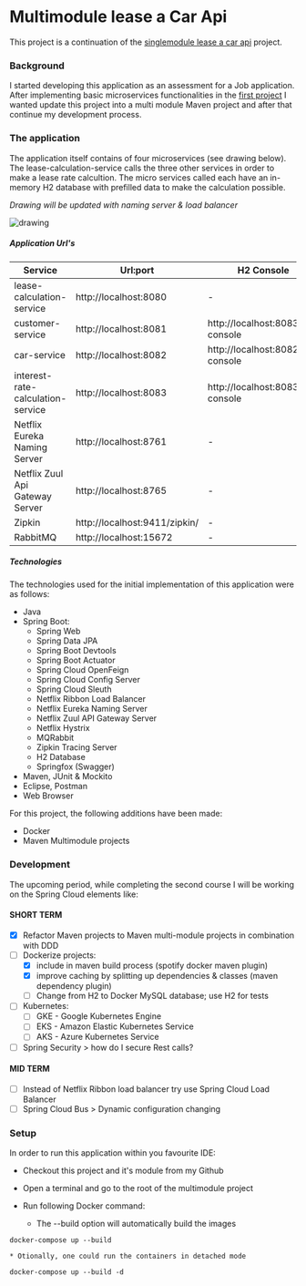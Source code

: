# Multimodule lease a Car Api

This project is a continuation of the [singlemodule lease a car api](https://github.com/hakktastic/lease-a-car-api/tree/main/singlemodule-lease-a-car-api) project. 

### Background
I started developing this application as an assessment for a Job application. 
After implementing basic microservices functionalities in the [first project](https://github.com/hakktastic/lease-a-car-api/tree/main/singlemodule-lease-a-car-api) 
I wanted update this project into a multi module Maven project and after that continue my development process.

### The application
The application itself contains of four microservices (see drawing below). The lease-calculation-service calls the three other services in order to make a lease rate calcultion. The micro services called each have an in-memory H2 database with prefilled data to make the calculation possible. 

*Drawing will be updated with naming server & load balancer*

![drawing](https://github.com/hakktastic/lease-a-car-api/blob/main/singlemodule-lease-a-car-api/Drawing.jpg) 

##### Application Url's

Service | Url:port | H2 Console | API Documentation
------------ | ------------- | -------------  | -------------
lease-calculation-service | http://localhost:8080 | - | http://localhost:8080/swagger-ui/#/lease-calculation-controller
customer-service | http://localhost:8081 | http://localhost:8083/h2-console | http://localhost:8081/swagger-ui/#/customer-controller
car-service | http://localhost:8082 | http://localhost:8082/h2-console | http://localhost:8082/swagger-ui/#/car-controller
interest-rate-calculation-service | http://localhost:8083 | http://localhost:8083/h2-console | http://localhost:8083/swagger-ui/#/interest-rate-controller
Netflix Eureka Naming Server | http://localhost:8761 | - | -
Netflix Zuul Api Gateway Server | http://localhost:8765 | - | -
Zipkin  | http://localhost:9411/zipkin/ | - | -
RabbitMQ | http://localhost:15672 | - | -

##### Technologies
The technologies used for the initial implementation of this application were as follows:

* Java
* Spring Boot:
  * Spring Web
  * Spring Data JPA
  * Spring Boot Devtools
  * Spring Boot Actuator
  * Spring Cloud OpenFeign
  * Spring Cloud Config Server
  * Spring Cloud Sleuth
  * Netflix Ribbon Load Balancer
  * Netflix Eureka Naming Server
  * Netflix Zuul API Gateway Server
  * Netflix Hystrix
  * MQRabbit
  * Zipkin Tracing Server
  * H2 Database
  * Springfox (Swagger)
* Maven, JUnit & Mockito
* Eclipse, Postman
* Web Browser

For this project, the following additions have been made:
* Docker
* Maven Multimodule projects

### Development
The upcoming period, while completing the second course I will be working on the Spring Cloud elements like: 

#### SHORT TERM
- [x] Refactor Maven projects to Maven multi-module projects in combination with DDD
- [ ] Dockerize projects:
	- [x] include in maven build process (spotify docker maven plugin)
	- [x] improve caching by splitting up dependencies & classes (maven dependency plugin)
	- [ ] Change from H2 to Docker MySQL database; use H2 for tests
- [ ] Kubernetes:
	- [ ] GKE - Google Kubernetes Engine
	- [ ] EKS - Amazon Elastic Kubernetes Service
	- [ ] AKS - Azure Kubernetes Service
- [ ] Spring Security > how do I secure Rest calls?

#### MID TERM
- [ ] Instead of Netflix Ribbon load balancer try use Spring Cloud Load Balancer
- [ ] Spring Cloud Bus > Dynamic configuration changing

### Setup
In order to run this application within you favourite IDE:

* Checkout this project and it's module from my Github
* Open a terminal and go to the root of the multimodule project

* Run following Docker command:
	* The --build option will automatically build the images
```
docker-compose up --build
```
	* Otionally, one could run the containers in detached mode
```
docker-compose up --build -d
```	
